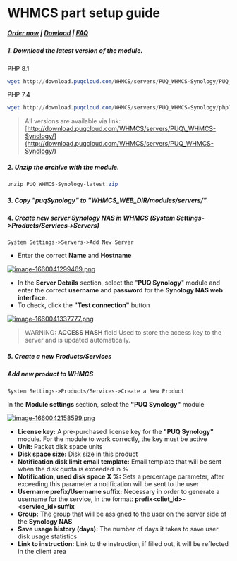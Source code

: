 # WHMCS part setup guide

#####  [Order now](https://panel.puqcloud.com/index.php?rp=/store/whmcs-module-synology) | [Dowload](https://download.puqcloud.com/WHMCS/servers/PUQ_WHMCS-Synology/) | [FAQ](https://faq.puqcloud.com/)

##### 1. Download the latest version of the module.

PHP 8.1

```Powershell
wget http://download.puqcloud.com/WHMCS/servers/PUQ_WHMCS-Synology/PUQ_WHMCS-Synology-latest.zip
```

PHP 7.4

```Powershell
wget http://download.puqcloud.com/WHMCS/servers/PUQ_WHMCS-Synology/php74/PUQ_WHMCS-Synology-latest.zip
```

>All versions are available via link: [http://download.puqcloud.com/WHMCS/servers/PUQ\_WHMCS-Synology/](http://download.puqcloud.com/WHMCS/servers/PUQ_WHMCS-Synology/)

##### 2. Unzip the archive with the module.

```Powershell
unzip PUQ_WHMCS-Synology-latest.zip
```

##### 3. Copy "puqSynology" to "WHMCS\_WEB\_DIR/modules/servers/"

##### 4. Create new server Synology NAS in WHMCS (System Settings-&gt;Products/Services-&gt;Servers)

```
System Settings->Servers->Add New Server
```

- Enter the correct **Name** and **Hostname**

[![image-1660041299469.png](https://doc.puq.info/uploads/images/gallery/2022-08/scaled-1680-/image-1660041299469.png)](https://doc.puq.info/uploads/images/gallery/2022-08/image-1660041299469.png)

- In the **Server Details** section, select the "**PUQ Synology**" module and enter the correct **username** and **password** for the **Synology NAS web interface**.
- To check, click the **"Test connection"** button

[![image-1660041337777.png](https://doc.puq.info/uploads/images/gallery/2022-08/scaled-1680-/image-1660041337777.png)](https://doc.puq.info/uploads/images/gallery/2022-08/image-1660041337777.png)

>WARNING: **ACCESS HASH** field Used to store the access key to the server and is updated automatically.

##### 5. Create a new Products/Services

##### Add new product to WHMCS

```
System Settings->Products/Services->Create a New Product
```

In the **Module settings** section, select the **"PUQ Synology"** module

[![image-1660042158599.png](https://doc.puq.info/uploads/images/gallery/2022-08/scaled-1680-/image-1660042158599.png)](https://doc.puq.info/uploads/images/gallery/2022-08/image-1660042158599.png)

- **License key:** A pre-purchased license key for the **"PUQ Synology"** module. For the module to work correctly, the key must be active
- **Unit:** Packet disk space units
- **Disk space size:** Disk size in this product
- **Notification disk limit email template:** Email template that will be sent when the disk quota is exceeded in %
- **Notification, used disk space X %:** Sets a percentage parameter, after exceeding this parameter a notification will be sent to the user
- **Username prefix/Username suffix:** Necessary in order to generate a username for the service, in the format: **prefix&lt;cliet\_id&gt;-&lt;service\_id&gt;suffix**
- **Group:** The group that will be assigned to the user on the server side of the **Synology NAS**
- **Save usage history (days):** The number of days it takes to save user disk usage statistics
- **Link to instruction:** Link to the instruction, if filled out, it will be reflected in the client area
